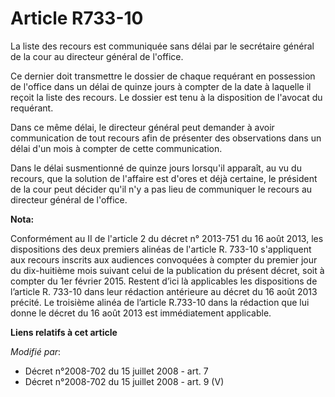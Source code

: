 # Article R733-10

La liste des recours est communiquée sans délai par le secrétaire général de la cour au directeur général de l'office. 

Ce dernier doit transmettre le dossier de chaque requérant en possession de l'office dans un délai de quinze jours à compter
de la date à laquelle il reçoit la liste des recours. Le dossier est tenu à la disposition de l'avocat du requérant. 

Dans ce même délai, le directeur général peut demander à avoir communication de tout recours afin de présenter des
observations dans un délai d'un mois à compter de cette communication. 

Dans le délai susmentionné de quinze jours lorsqu'il apparaît, au vu du recours, que la solution de l'affaire est d'ores et
déjà certaine, le président de la cour peut décider qu'il n'y a pas lieu de communiquer le recours au directeur général de
l'office.

**Nota:**

Conformément au II de l'article 2 du décret n° 2013-751 du 16 août 2013,  les dispositions des deux premiers alinéas de
l'article R. 733-10 s'appliquent aux recours inscrits aux audiences convoquées à compter du  premier jour du dix-huitième
mois suivant celui de la publication du  présent décret, soit à compter du 1er février 2015. Restent d’ici là  applicables
les dispositions de l’article R. 733-10 dans leur rédaction  antérieure au décret du 16 août 2013 précité. Le troisième
alinéa de  l’article R.733-10 dans la rédaction que lui donne le décret du 16 août  2013 est immédiatement applicable.

**Liens relatifs à cet article**

_Modifié par_:

  - Décret n°2008-702 du 15 juillet 2008 - art. 7
  - Décret n°2008-702 du 15 juillet 2008 - art. 9 (V)

